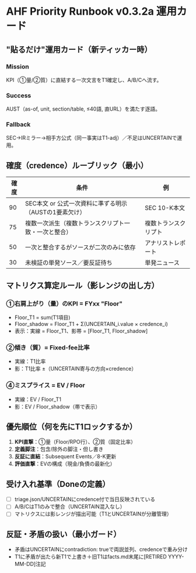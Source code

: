 # AHF Priority Runbook v0.3.2a 運用カード

## "貼るだけ"運用カード（新ティッカー時）

### Mission
KPI（①量/②質）に直結する一次文言をT1確定し、A/B/Cへ流す。

### Success
AUST（as-of, unit, section/table, ≤40語, 直URL）を満たす逐語。

### Fallback
SEC→IRミラー→相手方公式（同一事実はT1-adj）／不足はUNCERTAINで運用。

## 確度（credence）ルーブリック（最小）

| 確度 | 条件 | 例 |
|------|------|-----|
| 90 | SEC本文 or 公式一次資料に準ずる明示（AUSTの1要素欠け） | SEC 10-K本文 |
| 75 | 複数一次派生（複数トランスクリプト一致・一次と整合） | 複数トランスクリプト |
| 50 | 一次と整合するがソースが二次のみに依存 | アナリストレポート |
| 30 | 未検証の単発ソース／要反証待ち | 単発ニュース |

## マトリクス算定ルール（影レンジの出し方）

### ①右肩上がり（量）のKPI = FYxx "Floor"
- Floor_T1 = sum(T1項目)
- Floor_shadow = Floor_T1 + Σ(UNCERTAIN_i.value × credence_i)
- 表示：実線 = Floor_T1、影帯 = [Floor_T1, Floor_shadow]

### ②傾き（質）= Fixed-fee比率
- 実線：T1比率
- 影：T1比率 ±（UNCERTAIN寄与の方向×credence）

### ④ミスプライス = EV / Floor
- 実線：EV / Floor_T1
- 影：EV / Floor_shadow（帯で表示）

## 優先順位（何を先にT1ロックするか）

1. **KPI直撃**：①量（Floor/RPO行）、②質（固定比率）
2. **定義脚注**：包含/除外の脚注・但し書き
3. **反証に直結**：Subsequent Events／8-K更新
4. **評価直撃**：EVの構成（現金/負債の最新化）

## 受け入れ基準（Doneの定義）

- [ ] triage.json/UNCERTAINにcredence付で当日反映されている
- [ ] A/B/CはT1のみで整合（UNCERTAIN混入なし）
- [ ] マトリクスには影レンジが描出可能（T1とUNCERTAINが分離管理）

## 反証・矛盾の扱い（最小ガード）

- 矛盾はUNCERTAINにcontradiction: trueで両説並列、credenceで重み分け
- T1に矛盾が出たら新T1で上書き＋旧T1はfacts.md末尾に[RETIRED YYYY-MM-DD]注記

